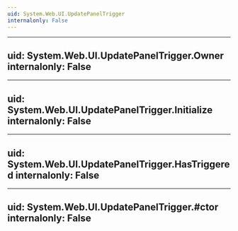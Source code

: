 ```yaml
---
uid: System.Web.UI.UpdatePanelTrigger
internalonly: False
---
```


---
uid: System.Web.UI.UpdatePanelTrigger.Owner
internalonly: False
---

---
uid: System.Web.UI.UpdatePanelTrigger.Initialize
internalonly: False
---

---
uid: System.Web.UI.UpdatePanelTrigger.HasTriggered
internalonly: False
---

---
uid: System.Web.UI.UpdatePanelTrigger.#ctor
internalonly: False
---
